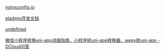 [nginxconfig.io](https://nginxconfig.io/)</br></br>[eladmin开发文档](https://docs.auauz.net/#/)</br></br>[undefined](undefined)</br></br>[微信小程序转换uni-app详细指南、小程序转uni-app转换器、wepy转uni-app - DCloud问答](https://ask.dcloud.net.cn/article/35786)</br></br>
